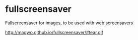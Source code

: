 fullscreensaver
===============

Fullscreensaver for images, to be used with web screensavers

http://magwo.github.io/fullscreensaver/#tear.gif

